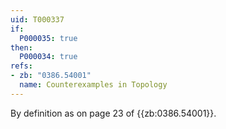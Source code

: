 ```yaml
---
uid: T000337
if:
  P000035: true
then:
  P000034: true
refs:
- zb: "0386.54001"
  name: Counterexamples in Topology
---
```


By definition as on page 23 of {{zb:0386.54001}}.
